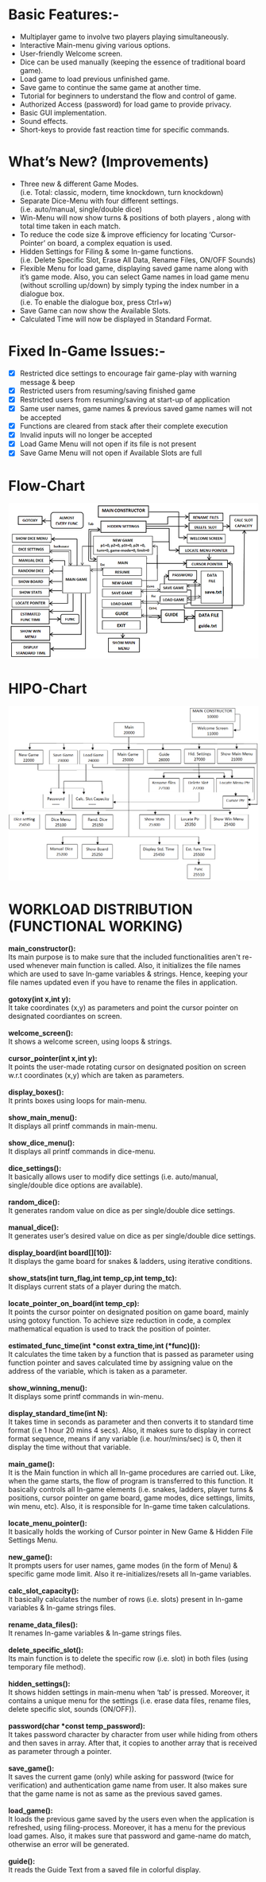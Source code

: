 # Basic Features:-
- Multiplayer game to involve two players playing simultaneously.
- Interactive Main-menu giving various options.
- User-friendly Welcome screen.
- Dice can be used manually (keeping the essence of traditional board game).
- Load game to load previous unfinished game.
- Save game to continue the same game at another time.
- Tutorial for beginners to understand the flow and control of game. 
- Authorized Access (password) for load game to provide privacy.
- Basic GUI implementation.
- Sound effects.
- Short-keys to provide fast reaction time for specific commands.

# What’s New? (Improvements)
- Three new & different Game Modes.\
    (i.e. Total: classic, modern, time knockdown, turn knockdown)
- Separate Dice-Menu with four different settings.\
    (i.e. auto/manual, single/double dice)
- Win-Menu will now show turns & positions of both players , along with total time taken in each match.
- To reduce the code size & improve efficiency for locating ‘Cursor-Pointer’ on board, a complex equation is used.
- Hidden Settings for Filing & some In-game functions.\
    (i.e. Delete Specific Slot, Erase All Data, Rename Files, ON/OFF Sounds)
- Flexible Menu for load game, displaying saved game name along with it’s game mode. Also, you can select Game names in load game menu (without scrolling up/down) by simply typing the index number in a dialogue box.\
    (i.e. To enable the dialogue box, press Ctrl+w)
- Save Game can now show the Available Slots.
- Calculated Time will now be displayed in Standard Format.

# Fixed In-Game Issues:-
- [x] Restricted dice settings to encourage fair game-play with warning message & beep
- [x] Restricted users from resuming/saving finished game 
- [x] Restricted users from resuming/saving at start-up of application
- [x] Same user names, game names & previous saved game names will not be accepted
- [x] Functions are cleared from stack after their complete execution
- [x] Invalid inputs will no longer be accepted
- [x] Load Game Menu will  not open if its file is not present
- [x] Save Game Menu will not open if Available Slots are full

# Flow-Chart
![](Images/flow_chart.png)
# HIPO-Chart
![](Images/HIPO_chart.png)

# WORKLOAD DISTRIBUTION (FUNCTIONAL WORKING)
**main_constructor():**\
Its main purpose is to make sure that the included functionalities aren't re-used whenever main function is called. Also, it initializes the file names which are used to save In-game variables & strings. Hence, keeping your file names updated even if you have to rename the files in application.\
\
**gotoxy(int x,int y):**\
It take coordinates (x,y) as parameters and point the cursor pointer on designated coordiantes on screen.\
\
**welcome_screen():**\
It shows a welcome screen, using loops & strings.\
\
**cursor_pointer(int x,int y):**\
It points the user-made rotating cursor on designated position on screen w.r.t coordinates (x,y) which are taken as parameters.\
\
**display_boxes():**\
It prints boxes using loops for main-menu.\
\
**show_main_menu():**\
It displays all printf commands in main-menu.\
\
**show_dice_menu():**\
It displays all printf commands in dice-menu.\
\
**dice_settings():**\
It basically allows user to modify dice settings (i.e. auto/manual, single/double dice options are available).\
\
**random_dice():**\
It generates random value on dice as per single/double dice settings.\
\
**manual_dice():**\
It generates user’s desired value on dice as per single/double dice settings.\
\
**display_board(int board[][10]):**\
It displays the game board for snakes & ladders, using iterative conditions.\
\
**show_stats(int turn_flag,int temp_cp,int temp_tc):**\
It displays current stats of a player during the match.\
\
**locate_pointer_on_board(int temp_cp):**\
It points the cursor pointer on designated position on game board, mainly using gotoxy function. To achieve size reduction in code, a complex mathematical equation is used to track the position of pointer.\
\
**estimated_func_time(int *const extra_time,int (*func)()):**\
It calculates the time taken by a function that is passed as parameter using function pointer and saves calculated time by assigning value on the address of the variable, which is taken as a parameter.\
\
**show_winning_menu():**\
It displays some printf commands in win-menu.\
\
**display_standard_time(int N):**\
It takes time in seconds as parameter and then converts it to standard time format (i.e 1 hour 20 mins 4 secs). Also, it makes sure to display in correct format sequence, means if any variable (i.e. hour/mins/sec) is 0, then it display the time without that variable.\
\
**main_game():**\
It is the Main function in which all In-game procedures are carried out. Like, when the game starts, the flow of program is transferred to this function. It basically controls all In-game elements (i.e. snakes, ladders, player turns & positions, cursor pointer on game board, game modes, dice settings, limits, win menu, etc). Also, it is responsible for In-game time taken calculations.\
\
**locate_menu_pointer():**\
It basically holds the working of Cursor pointer in New Game & Hidden File Settings Menu.\
\
**new_game():**\
It prompts users for user names, game modes (in the form of Menu) & specific game mode limit. Also it re-initializes/resets all In-game variables.\
\
**calc_slot_capacity():**\
It basically calculates the number of rows (i.e. slots) present in In-game variables & In-game strings files.\
\
**rename_data_files():**\
It renames In-game variables & In-game strings files.\
\
**delete_specific_slot():**\
Its main function is to delete the specific row (i.e. slot) in both files (using temporary file method).\
\
**hidden_settings():**\
It shows hidden settings in main-menu when ‘tab’ is pressed. Moreover, it contains a unique menu for the settings (i.e. erase data files, rename files, delete specific slot, sounds (ON/OFF)).\
\
**password(char *const temp_password):**\
It takes password character by character from user while hiding from others and then saves in array. After that, it copies to another array that is received as parameter through a pointer.\
\
**save_game():**\
It saves the current game (only) while asking for password (twice for verification) and authentication game name from user. It also makes sure that the game name is not as same as the previous saved games.\
\
**load_game():**\
It loads the previous game saved by the users even when the application is refreshed, using filing-process. Moreover, it has a menu for the previous load games. Also, it makes sure that password and game-name do match, otherwise an error will be generated.\
\
**guide():**\
It reads the Guide Text from a saved file in colorful display.
